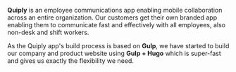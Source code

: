 **Quiply** is an employee communications app enabling mobile collaboration across an entire organization.
Our customers get their own branded app enabling them to communicate fast and effectively with all employees, also non-desk and shift workers. 

As the Quiply app's build process is based on **Gulp**, we have started to build our company and product website using **Gulp + Hugo** which is super-fast and gives us exactly the flexibility we need.
